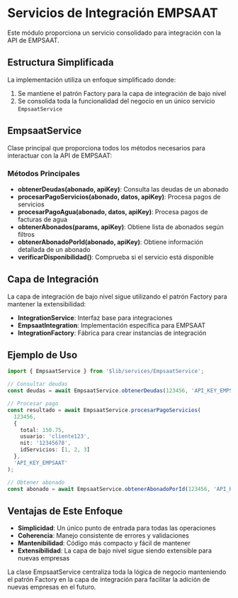 # Servicios de Integración EMPSAAT

Este módulo proporciona un servicio consolidado para integración con la API de EMPSAAT.

## Estructura Simplificada

La implementación utiliza un enfoque simplificado donde:

1. Se mantiene el patrón Factory para la capa de integración de bajo nivel
2. Se consolida toda la funcionalidad del negocio en un único servicio `EmpsaatService`

## EmpsaatService

Clase principal que proporciona todos los métodos necesarios para interactuar con la API de EMPSAAT:

### Métodos Principales

- **obtenerDeudas(abonado, apiKey)**: Consulta las deudas de un abonado
- **procesarPagoServicios(abonado, datos, apiKey)**: Procesa pagos de servicios
- **procesarPagoAgua(abonado, datos, apiKey)**: Procesa pagos de facturas de agua
- **obtenerAbonados(params, apiKey)**: Obtiene lista de abonados según filtros
- **obtenerAbonadoPorId(abonado, apiKey)**: Obtiene información detallada de un abonado
- **verificarDisponibilidad()**: Comprueba si el servicio está disponible

## Capa de Integración

La capa de integración de bajo nivel sigue utilizando el patrón Factory para mantener la extensibilidad:

- **IntegrationService**: Interfaz base para integraciones
- **EmpsaatIntegration**: Implementación específica para EMPSAAT
- **IntegrationFactory**: Fábrica para crear instancias de integración

## Ejemplo de Uso

```typescript
import { EmpsaatService } from '$lib/services/EmpsaatService';

// Consultar deudas
const deudas = await EmpsaatService.obtenerDeudas(123456, 'API_KEY_EMPSAAT');

// Procesar pago
const resultado = await EmpsaatService.procesarPagoServicios(
  123456, 
  {
    total: 150.75,
    usuario: 'cliente123',
    nit: '12345678',
    idServicios: [1, 2, 3]
  },
  'API_KEY_EMPSAAT'
);

// Obtener abonado
const abonado = await EmpsaatService.obtenerAbonadoPorId(123456, 'API_KEY_EMPSAAT');
```

## Ventajas de Este Enfoque

- **Simplicidad**: Un único punto de entrada para todas las operaciones
- **Coherencia**: Manejo consistente de errores y validaciones
- **Mantenibilidad**: Código más compacto y fácil de mantener
- **Extensibilidad**: La capa de bajo nivel sigue siendo extensible para nuevas empresas

La clase EmpsaatService centraliza toda la lógica de negocio manteniendo el patrón Factory en la capa de integración para facilitar la adición de nuevas empresas en el futuro.
